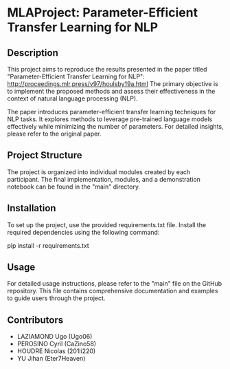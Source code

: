 # MLAProject: Parameter-Efficient Transfer Learning for NLP

## Description
This project aims to reproduce the results presented in the paper titled "Parameter-Efficient Transfer Learning for NLP": 
http://proceedings.mlr.press/v97/houlsby19a.html
The primary objective is to implement the proposed methods and assess their effectiveness in the context of natural language processing (NLP).

The paper introduces parameter-efficient transfer learning techniques for NLP tasks. It explores methods to leverage pre-trained language models effectively while minimizing the number of parameters. For detailed insights, please refer to the original paper.

## Project Structure
The project is organized into individual modules created by each participant. The final implementation, modules, and a demonstration notebook can be found in the "main" directory.

## Installation
To set up the project, use the provided requirements.txt file. Install the required dependencies using the following command:

pip install -r requirements.txt

## Usage
For detailed usage instructions, please refer to the "main" file on the GitHub repository. This file contains comprehensive documentation and examples to guide users through the project.

## Contributors

- LAZIAMOND Ugo (Ugo06)
- PEROSINO Cyril (CaZino58)
- HOUDRE Nicolas (201li220)
- YU Jihan (Eter7Heaven)
